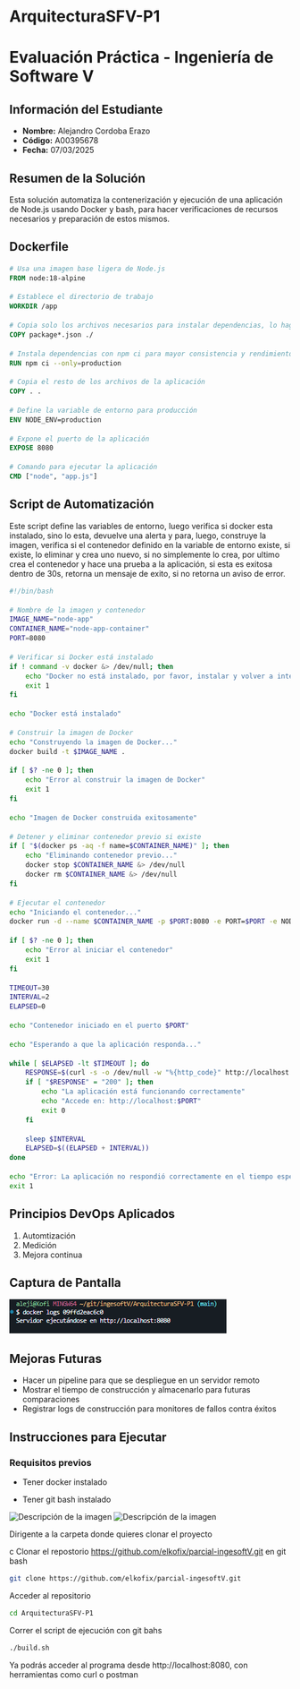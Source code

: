 # ArquitecturaSFV-P1

# Evaluación Práctica - Ingeniería de Software V

## Información del Estudiante
- **Nombre:** Alejandro Cordoba Erazo
- **Código:** A00395678
- **Fecha:** 07/03/2025

## Resumen de la Solución
Esta solución automatiza la contenerización y ejecución de una aplicación de Node.js usando Docker y bash, para hacer verificaciones de recursos necesarios y preparación de estos mismos.

## Dockerfile
```Dockerfile
# Usa una imagen base ligera de Node.js
FROM node:18-alpine

# Establece el directorio de trabajo
WORKDIR /app

# Copia solo los archivos necesarios para instalar dependencias, lo hago primero para evitar invalidaciones de caché
COPY package*.json ./

# Instala dependencias con npm ci para mayor consistencia y rendimiento, porque omite la resolucion de versiones
RUN npm ci --only=production

# Copia el resto de los archivos de la aplicación
COPY . .

# Define la variable de entorno para producción
ENV NODE_ENV=production

# Expone el puerto de la aplicación
EXPOSE 8080

# Comando para ejecutar la aplicación
CMD ["node", "app.js"]
```

## Script de Automatización

Este script define las variables de entorno, luego verifica si docker esta instalado, sino lo esta, devuelve una alerta y para, luego, construye la imagen, verifica si el contenedor definido en la variable de entorno existe, si existe, lo eliminar y crea uno nuevo, si no simplemente lo crea, por ultimo crea el contenedor y hace una prueba a la aplicación,
si esta es exitosa dentro de 30s, retorna un mensaje de exito, si no retorna un aviso de error.

```sh
#!/bin/bash

# Nombre de la imagen y contenedor
IMAGE_NAME="node-app"
CONTAINER_NAME="node-app-container"
PORT=8080

# Verificar si Docker está instalado
if ! command -v docker &> /dev/null; then
    echo "Docker no está instalado, por favor, instalar y volver a intentar"
    exit 1
fi

echo "Docker está instalado"

# Construir la imagen de Docker
echo "Construyendo la imagen de Docker..."
docker build -t $IMAGE_NAME .

if [ $? -ne 0 ]; then
    echo "Error al construir la imagen de Docker"
    exit 1
fi

echo "Imagen de Docker construida exitosamente"

# Detener y eliminar contenedor previo si existe
if [ "$(docker ps -aq -f name=$CONTAINER_NAME)" ]; then
    echo "Eliminando contenedor previo..."
    docker stop $CONTAINER_NAME &> /dev/null
    docker rm $CONTAINER_NAME &> /dev/null
fi

# Ejecutar el contenedor
echo "Iniciando el contenedor..."
docker run -d --name $CONTAINER_NAME -p $PORT:8080 -e PORT=$PORT -e NODE_ENV=production $IMAGE_NAME

if [ $? -ne 0 ]; then
    echo "Error al iniciar el contenedor"
    exit 1
fi

TIMEOUT=30
INTERVAL=2
ELAPSED=0

echo "Contenedor iniciado en el puerto $PORT"

echo "Esperando a que la aplicación responda..."

while [ $ELAPSED -lt $TIMEOUT ]; do
    RESPONSE=$(curl -s -o /dev/null -w "%{http_code}" http://localhost:$PORT/health)
    if [ "$RESPONSE" = "200" ]; then
        echo "La aplicación está funcionando correctamente"
        echo "Accede en: http://localhost:$PORT"
        exit 0
    fi
    
    sleep $INTERVAL
    ELAPSED=$((ELAPSED + INTERVAL))
done

echo "Error: La aplicación no respondió correctamente en el tiempo esperado ($TIMEOUT segundos)"
exit 1
```

## Principios DevOps Aplicados
1. Automtización 
2. Medición
3. Mejora continua

## Captura de Pantalla
![alt text](image.png)
## Mejoras Futuras
- Hacer un pipeline para que se despliegue en un servidor remoto
- Mostrar el tiempo de construcción y almacenarlo para futuras comparaciones
- Registrar logs de construcción para monitores de fallos contra éxitos

## Instrucciones para Ejecutar

### Requisitos previos

- Tener docker instalado 

- Tener git bash instalado

<image src="https://www.docker.com/app/uploads/2023/05/symbol_blue-docker-logo.png" alt="Descripción de la imagen"  width="70" height="50">
<image src="https://cdn.worldvectorlogo.com/logos/git-bash.svg" alt="Descripción de la imagen"  width="70" height="50">


Dirigente a la carpeta donde quieres clonar el proyecto

c
Clonar el repostorio https://github.com/elkofix/parcial-ingesoftV.git en git bash
 
```sh
git clone https://github.com/elkofix/parcial-ingesoftV.git
```

Acceder al repositorio

```sh
cd ArquitecturaSFV-P1
```

Correr el script de ejecución con git bahs

```sh
./build.sh
```

Ya podrás acceder al programa desde http://localhost:8080, con herramientas como curl o postman
